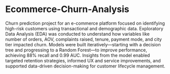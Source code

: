 # Ecommerce-Churn-Analysis
Churn prediction project for an e-commerce platform focused on identifying high-risk customers using transactional and demographic data. Exploratory Data Analysis (EDA) was conducted to understand how variables like number of orders, AOV, complaints raised, tenure, payment mode, and city tier impacted churn. Models were built iteratively—starting with a decision tree and progressing to a Random Forest—to improve performance, achieving 88% recall and 0.99 AUC. Insights from the model enabled targeted retention strategies, informed UX and service improvements, and supported data-driven decision-making for customer lifecycle management.
